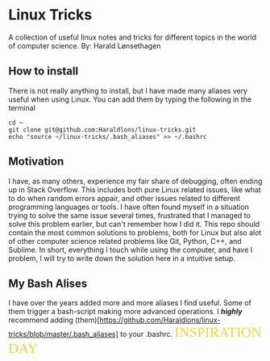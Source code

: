 # Linux Tricks
A collection of useful linux notes and tricks for different topics in the world of computer science.
By: Harald Lønsethagen

## How to install
There is not really anything to install, but I have made many aliases very useful when using Linux. You can add them by typing the following in the terminal
```
cd ~
git clone git@github.com:Haraldlons/linux-tricks.git
echo "source ~/linux-tricks/.bash_aliases" >> ~/.bashrc
```
## Motivation
I have, as many others, experience my fair share of debugging, often ending up in Stack Overflow.
This includes both pure Linux related issues, like what to do when random errors appair, and other issues related to different programming languages or tools. I have often found myself in a situation trying to solve the same issue several times, frustrated that I managed to solve this problem earlier, but can't remember how I did it. This repo should contain the most common solutions to problems, both for Linux but also alot of other computer science related problems like Git, Python, C++, and Sublime. In short, everything I touch while using the computer, and have I problem, I will try to write down the solution here in a intuitive setup.

## My Bash Alises
I have over the years added more and more aliases I find useful. Some of them trigger a bash-script making more advanced operations. I ***highly*** recommend adding (them)[https://github.com/Haraldlons/linux-tricks/blob/master/.bash_aliases] to your .bashrc.
<span style="color: #f2cf4a; font-family: Babas; font-size: 2em;">INSPIRATION DAY</span>

